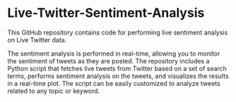 # Live-Twitter-Sentiment-Analysis
This GitHub repository contains code for performing live sentiment analysis on Live Twitter data.

The sentiment analysis is performed in real-time, allowing you to monitor the sentiment of tweets as they are posted. The repository includes a Python script that fetches live tweets from Twitter based on a set of search terms, performs sentiment analysis on the tweets, and visualizes the results in a real-time plot. The script can be easily customized to analyze tweets related to any topic or keyword.
